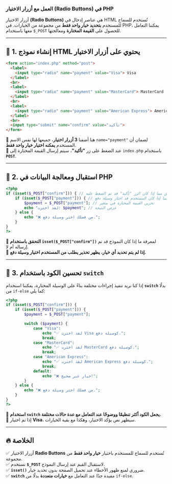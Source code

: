 ### **العمل مع أزرار الاختيار (Radio Buttons) في PHP**

أزرار الاختيار **(Radio Buttons)** هي عناصر إدخال في HTML تُستخدم للسماح للمستخدم **بتحديد خيار واحد فقط** من مجموعة من الخيارات. في PHP، يمكننا التعامل معها باستخدام `$_POST` للحصول على **القيمة المختارة** ومعالجتها.

---

## **📌 1. إنشاء نموذج HTML يحتوي على أزرار الاختيار**

```html
<form action="index.php" method="post">
  <label>
    <input type="radio" name="payment" value="Visa"> Visa
  </label>
  <br>
  <label>
    <input type="radio" name="payment" value="MasterCard"> MasterCard
  </label>
  <br>
  <label>
    <input type="radio" name="payment" value="American Express"> American Express
  </label>
  <br>
  <input type="submit" name="confirm" value="تأكيد">
</form>
```

🔹 هنا أضفنا **3 أزرار اختيار**، جميعها لها نفس الاسم `name="payment"` لضمان أن المستخدم **يمكنه اختيار خيار واحد فقط**.  
🔹 عند الضغط على زر **"تأكيد"**، سيتم إرسال القيمة المختارة إلى `index.php` باستخدام **`POST`**.

---

## **📌 2. استقبال ومعالجة البيانات في PHP**

```php
<?php
if (isset($_POST["confirm"])) { // التحقق مما إذا كان الزر "تأكيد" قد تم الضغط عليه
    if (isset($_POST["payment"])) { // التحقق مما إذا كان المستخدم قد اختار وسيلة دفع
        $payment = $_POST["payment"]; // تخزين القيمة المختارة في متغير
        echo "لقد اخترت: $payment"; // عرض النتيجة
    } else {
        echo "❌ من فضلك اختر وسيلة دفع.";
    }
}
?>
```

🔹 **التحقق باستخدام `isset($_POST["confirm"])`** لمعرفة ما إذا كان النموذج قد تم إرساله أم لا.  
🔹 **إذا لم يتم تحديد أي خيار، يظهر تحذير يطلب من المستخدم اختيار وسيلة دفع.**

---

## **📌 3. تحسين الكود باستخدام `switch`**

إذا كنا نريد تنفيذ إجراءات مختلفة بناءً على الوسيلة المختارة، يمكننا استخدام **`switch`** بدلًا من `if-else` كما يلي:

```php
<?php
if (isset($_POST["confirm"])) {
    if (isset($_POST["payment"])) {
        $payment = $_POST["payment"];

        switch ($payment) {
            case "Visa":
                echo "✅ لقد اخترت Visa كوسيلة دفع.";
                break;
            case "MasterCard":
                echo "✅ لقد اخترت MasterCard كوسيلة دفع.";
                break;
            case "American Express":
                echo "✅ لقد اخترت American Express كوسيلة دفع.";
                break;
            default:
                echo "❌ خيار غير صحيح!";
        }
    } else {
        echo "❌ من فضلك اختر وسيلة دفع.";
    }
}
?>
```

🔹 **استخدام `switch` يجعل الكود أكثر تنظيمًا ووضوحًا عند التعامل مع عدة حالات مختلفة.**  
🔹 إذا تم اختيار **Visa**، سيظهر نص يؤكد الاختيار، وهكذا مع بقية الخيارات.

---

## **🔥 الخلاصة**

✅ أزرار الاختيار **Radio Buttons** تُستخدم للسماح للمستخدم باختيار **خيار واحد فقط** من مجموعة.  
✅ نستخدم **`$_POST`** لاستقبال القيم عند إرسال النموذج.  
✅ **`isset()`** ضروري لمنع ظهور الأخطاء عند تحميل الصفحة بدون تحديد خيار.  
✅ **`switch`** مفيدة جدًا عند التعامل مع **خيارات متعددة** بدلًا من `if-else`.